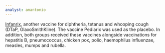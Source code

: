 ```yaml
---
analyst: amantonio
---
```


[Infanrix](https://www.gsksource.com/pharma/content/dam/GlaxoSmithKline/US/en/Prescribing_Information/Infanrix/pdf/INFANRIX.PDF), another vaccine for diphtheria, tetanus and whooping cough (DTaP, GlaxoSmithKline). The vaccine Pediarix was used as the placebo. In addition, both groups received these vaccines alongside vaccinations for hepatitis B, pneumococcus, chicken pox, polio, haemophilus influenzae, measles, mumps and rubella.
